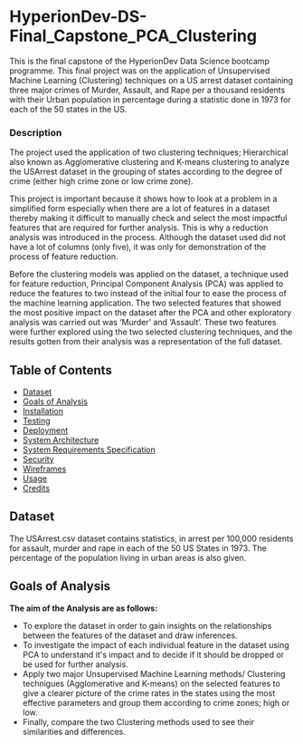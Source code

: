 # HyperionDev-DS-Final_Capstone_PCA_Clustering
This is the final capstone of the HyperionDev Data Science bootcamp programme. This final project was on the application of Unsupervised Machine Learning (Clustering) techniques on a US arrest dataset containing three major crimes of Murder, Assault, and Rape per a thousand residents with their Urban population in percentage during a statistic done in 1973 for each of the 50 states in the US.

### Description
The project used the application of two clustering techniques; Hierarchical also known as Agglomerative clustering and K-means clustering to analyze the USArrest dataset in the grouping of states according to the degree of crime (either high crime zone or low crime zone). 

This project is important because it shows how to look at a problem in a simplified form especially when there are a lot of features in a dataset thereby making it difficult to manually check and select the most impactful features that are required for further analysis. This is why a reduction analysis was introduced in the process. Although the dataset used did not have a lot of columns (only five), it was only for demonstration of the process of feature reduction.

Before the clustering models was applied on the dataset, a technique used for feature reduction, Principal Component Analysis (PCA) was applied to reduce the features to two instead of the initial four to ease the process of the machine learning application. The two selected features that showed the most positive impact on the dataset after the PCA and other exploratory analysis was carried out was ‘Murder’ and ‘Assault’. These two features were further explored using the two selected clustering techniques, and the results gotten from their analysis was a representation of the full dataset.  

## Table of Contents

- [Dataset](#Dataset)
- [Goals of Analysis](#technologies)
- [Installation](#installation)
- [Testing](#testing)
- [Deployment](#deployment)
- [System Architecture](#system-architecture)
- [System Requirements Specification](#system-requirements-specification)
- [Security](#security)
- [Wireframes](#wireframes)
- [Usage](#usage)
- [Credits](#credits)

## Dataset

The USArrest.csv dataset contains statistics, in arrest per 100,000 residents for assault, murder and rape in each of the 50 US States in 1973. The percentage of the population living in urban areas is also given.

## Goals of Analysis
**The aim of the Analysis are as follows:**

- To explore the dataset in order to gain insights on the relationships between the features of the dataset and draw inferences.
- To investigate the impact of each individual feature in the dataset using PCA to understand it's impact and to decide if it should be dropped or be used for further analysis.
- Apply two major Unsupervised Machine Learning methods/ Clustering technigues (Agglomerative and K-means) on the selected features to give a clearer picture of the crime rates in the states using the most effective parameters and group them according to crime zones; high or low.
- Finally, compare the two Clustering methods used to see their similarities and differences.
